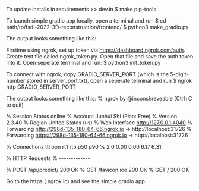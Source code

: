 To update installs in requirements >> dev.in
$ make pip-tools

To launch simple gradio app locally, open a terminal and run
$ cd path/to/fsdl-2022-3D-reconstruction/frontend/
$ python3 make_gradio.py

The output looks something like this:
<!--
    Running on local URL:  http://127.0.0.1:31726
    Running on public URL: https://11219.gradio.app

    This share link expires in 72 hours. For free permanent hosting, check out Spaces: https://huggingface.co/spaces
-->

Firstime using ngrok, set up token via https://dashboard.ngrok.com/auth.
Create text file called ngrok_token.py.
Open that file and save the auth token into it.
Open seperate terminal and run:
$ python3 init_token.py

To connect with ngrok,
copy GRADIO_SERVER_PORT (which is the 5-digit-number stored in server_port.txt),
open a seperate terminal and run
$ ngrok http GRADIO_SERVER_PORT

The output looks something like this:
% ngrok by @inconshreveable                                                                           (Ctrl+C to quit)

% Session Status                online
% Account                       Junhui Shi (Plan: Free)
% Version                       2.3.40
% Region                        United States (us)
% Web Interface                 http://127.0.0.1:4040
% Forwarding                    http://298d-135-180-64-66.ngrok.io -> http://localhost:31726
% Forwarding                    https://298d-135-180-64-66.ngrok.io -> http://localhost:31726

% Connections                   ttl     opn     rt1     rt5     p50     p90
%                               2       0       0.00    0.00    6.17    6.31

% HTTP Requests
% -------------

% POST /api/predict/             200 OK
% GET  /favicon.ico              200 OK
% GET  /                         200 OK

Go to the https (.ngrok.io) and see the simple gradio app.
